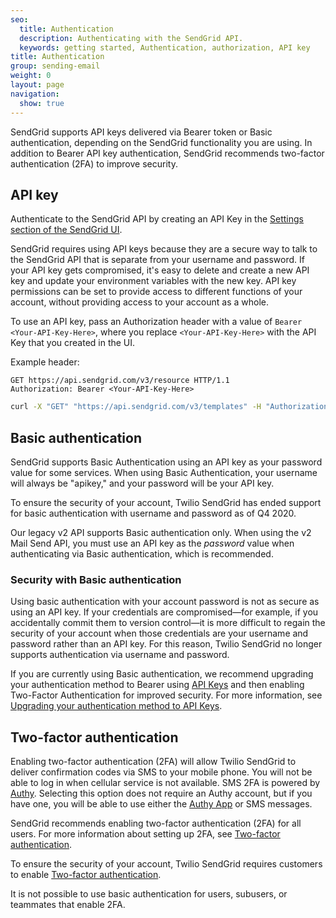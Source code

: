 ```yaml
---
seo:
  title: Authentication
  description: Authenticating with the SendGrid API.
  keywords: getting started, Authentication, authorization, API key
title: Authentication
group: sending-email
weight: 0
layout: page
navigation:
  show: true
---
```


SendGrid supports API keys delivered via Bearer token or Basic authentication, depending on the SendGrid functionality you are using. In addition to Bearer API key authentication, SendGrid recommends two-factor authentication (2FA) to improve security.

## API key

Authenticate to the SendGrid API by creating an API Key in the [Settings section of the SendGrid UI](https://app.sendgrid.com/settings/api_keys).

SendGrid requires using API keys because they are a secure way to talk to the SendGrid API that is separate from your username and password. If your API key gets compromised, it's easy to delete and create a new API key and update your environment variables with the new key. API key permissions can be set to provide access to different functions of your account, without providing access to your account as a whole.

To use an API key, pass an Authorization header with a value of `Bearer <Your-API-Key-Here>`, where you replace `<Your-API-Key-Here>` with the API Key that you created in the UI.

Example header:

```
GET https://api.sendgrid.com/v3/resource HTTP/1.1
Authorization: Bearer <Your-API-Key-Here>
```

```bash
curl -X "GET" "https://api.sendgrid.com/v3/templates" -H "Authorization: Bearer <Your-API-Key-Here>" -H "Content-Type: application/json"
```

## Basic authentication

SendGrid supports Basic Authentication using an API key as your password value for some services. When using Basic Authentication, your username will always be "apikey," and your password will be your API key.

<call-out type="warning">

To ensure the security of your account, Twilio SendGrid has ended support for basic authentication with username and password as of Q4 2020.

</call-out>

<call-out>

Our legacy v2 API supports Basic authentication only. When using the v2 Mail Send API, you must use an API key as the _password_ value when authenticating via Basic authentication, which is recommended.

</call-out>

### Security with Basic authentication

Using basic authentication with your account password is not as secure as using an API key. If your credentials are compromised—for example, if you accidentally commit them to version control—it is more difficult to regain the security of your account when those credentials are your username and password rather than an API key. For this reason, Twilio SendGrid no longer supports authentication via username and password.

<call-out type="warning">

If you are currently using Basic authentication, we recommend upgrading your authentication method to Bearer using [API Keys]({{root_url}}/ui/account-and-settings/api-keys/) and then enabling Two-Factor Authentication for improved security. For more information, see [Upgrading your authentication method to API Keys]({{root_url}}/for-developers/sending-email/upgrade-your-authentication-method-to-api-keys/).

</call-out>

## Two-factor authentication

Enabling two-factor authentication (2FA) will allow Twilio SendGrid to deliver confirmation codes via SMS to your mobile phone. You will not be able to log in when cellular service is not available. SMS 2FA is powered by [Authy](https://authy.com/). Selecting this option does not require an Authy account, but if you have one, you will be able to use either the [Authy App](https://www.authy.com/app/mobile/) or SMS messages.

SendGrid recommends enabling two-factor authentication (2FA) for all users. For more information about setting up 2FA, see [Two-factor authentication]({{root_url}}/ui/account-and-settings/two-factor-authentication/).

<call-out>

To ensure the security of your account, Twilio SendGrid requires customers to enable [Two-factor authentication]({{root_url}}/ui/account-and-settings/two-factor-authentication/).

</call-out>

<call-out type="warning">

It is not possible to use basic authentication for users, subusers, or teammates that enable 2FA.

</call-out>

